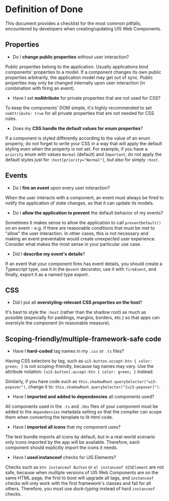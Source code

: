 # Definition of Done

This document provides a checklist for the most common pitfalls, encountered by developers
when creating/updating UI5 Web Components.

## Properties

 - Do I **change public properties** without user interaction?
    
Public properties belong to the application. Usually applications bind components' properties to a model.
If a component changes its own public properties arbitrarily, the application model may get out of sync. Public properties
may only be changed internally upon user interaction (in combination with firing an event).

 - Have I set **noAttribute** for private properties that are not used for CSS?

To keep the components' DOM simple, it's highly recommended to set `noAttribute: true` for all private
properties that are not needed for CSS rules.

 - Does my **CSS handle the default values for enum properties**? 

If a component is styled differently according to the value of an enum property, do not forget to write
your CSS in a way that will apply the default styling even when the property is not set. For example,
if you have a `priority` enum with values `Normal` (default) and `Important`, do not apply the default styles just for
`:host[priority="Normal"]`, but also for simply `:host`.

## Events

 - Do I **fire an event** upon every user interaction? 

When the user interacts with a component, an event
must always be fired to notify the application of state changes, so that it can update its models.

 - Do I **allow the application to prevent** the default behavior of my events?

Sometimes it makes sense to allow the application to call `preventDefault()` on en event - 
e.g. if there are reasonable conditions that must be met to "allow" the user interaction. In other cases,
this is not necessary and making an event preventable would create unexpected user experience.
Consider what makes the most sense in your particular use case.

 - Did I **describe my event's details**?

If an event that your component fires has event details, you should create a Typescript type, use it in the `@event` decorator,
use it with `fireEvent`, and finally, export it as a named type export.

## CSS

 - Did I put all **overstyling-relevant CSS properties on the host**?

It's best to style the `:host` (rather than the shadow root) as much as possible (especially for paddings, margins, borders, etc.)
so that apps can overstyle the component (in reasonable measure).

## Scoping-friendly/multiple-framework-safe code

 - Have I **hard-coded** tag names in my `.css` or `.ts` files?

Having CSS selectors by tag, such as `ui5-button.accept-btn { color: green; }` is not scoping-friendly, because tag names
may vary. Use the attribute notation: `[ui5-button].accept-btn { color: green; }` instead.

Similarly, if you have code such as `this.shadowRoot.querySelector("ui5-popover")`,
change it to: `this.shadowRoot.querySelector("[ui5-popover]")`.

 - Have I **imported and added to dependencies** all components used?

All components used in the `.ts` and `.hbs` files of your component must be added to the `dependencies` metadata setting
so that the compiler can scope them when converting the template to lit-html code.

 - Have I **imported all icons** that my component uses?

The test bundle imports all icons by default, but in a real-world scenario only icons imported by the app will be available.
Therefore, each component should explicitly import the icons it needs.

 - Have I **used instanceof** checks for UI5 Elements?

Checks such as `btn instanceof Button` or `el instanceof UI5Element` are not safe,
because when multiple versions of UI5 Web Components are on the same HTML page, the first to boot will upgrade
all tags, and `instanceof` checks will only work with the first framework's classes and fail for all others.
Therefore, you must use *duck-typing* instead of hard `instanceof` checks.